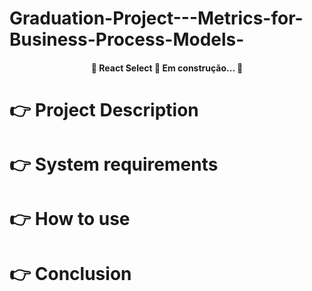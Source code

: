 # Graduation-Project---Metrics-for-Business-Process-Models-

<h4 align="center"> 
	🚧  React Select 🚀 Em construção...  🚧
</h4>

# :point_right: Project Description

# :point_right: System requirements

# :point_right: How to use

# :point_right: Conclusion
